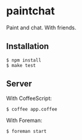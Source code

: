 # paintchat

Paint and chat. With friends.

## Installation

```
$ npm install
$ make test
```

## Server

With CoffeeScript:

`$ coffee app.coffee`

With Foreman:

`$ foreman start`
